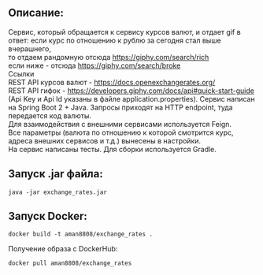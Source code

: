 Описание:
---
Cервис, который обращается к сервису курсов валют, и отдает gif в ответ:
если курс по отношению к рублю за сегодня стал выше вчерашнего,  
то отдаем рандомную отсюда https://giphy.com/search/rich  
если ниже - отсюда https://giphy.com/search/broke  
Ссылки  
REST API курсов валют - https://docs.openexchangerates.org/  
REST API гифок - https://developers.giphy.com/docs/api#quick-start-guide  
(Api Key и Api Id указаны в файле application.properties).
Сервис написан на Spring Boot 2 + Java. 
Запросы приходят на HTTP endpoint, туда передается код валюты.  
Для взаимодействия с внешними сервисами используется Feign.  
Все параметры (валюта по отношению к которой смотрится курс,   
адреса внешних сервисов и т.д.) вынесены в настройки.  
На сервис написаны тесты. Для сборки используется Gradle.

Запуск .jar файла:
---
```
java -jar exchange_rates.jar
```
Запуск Docker:
---

```
docker build -t aman8808/exchange_rates .
``` 
Получение образа с DockerHub:
```
docker pull aman8808/exchange_rates 
```
